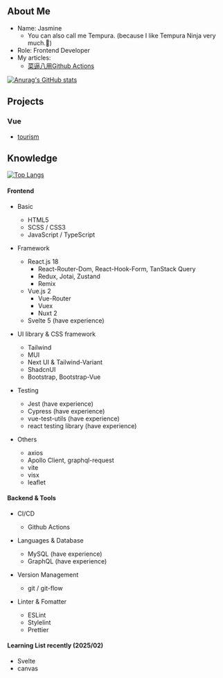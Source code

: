 ## About Me

- Name: Jasmine
  - You can also call me Tempura. (because I like Tempura Ninja very much.🤣)
- Role: Frontend Developer
- My articles:
  - [菜逼八用Github Actions](https://ithelp.ithome.com.tw/users/20135568/ironman/7604)


[![Anurag's GitHub stats](https://github-readme-stats.vercel.app/api?username=tempura327&show_icons=true&theme=dracula)](https://github.com/anuraghazra/github-readme-stats)

## Projects

### Vue
- [tourism](https://tempura327.github.io/The-F2E-tourism/)

## Knowledge

[![Top Langs](https://github-readme-stats.vercel.app/api/top-langs/?username=tempura327&layout=compact)](https://github.com/anuraghazra/github-readme-stats)

#### Frontend

- Basic
  - HTML5
  - SCSS / CSS3
  - JavaScript / TypeScript

- Framework
  - React.js 18
    - React-Router-Dom, React-Hook-Form, TanStack Query
    - Redux, Jotai, Zustand
    - Remix
  - Vue.js 2
    - Vue-Router
    - Vuex
    - Nuxt 2
  - Svelte 5 (have experience)

- UI library & CSS framework
  - Tailwind
  - MUI
  - Next UI & Tailwind-Variant
  - ShadcnUI
  - Bootstrap, Bootstrap-Vue

- Testing
  - Jest (have experience)
  - Cypress (have experience)
  - vue-test-utils (have experience)
  - react testing library (have experience)

- Others
  - axios
  - Apollo Client, graphql-request
  - vite
  - visx
  - leaflet
  
#### Backend & Tools

- CI/CD
  - Github Actions

- Languages & Database
  - MySQL (have experience)
  - GraphQL (have experience)

- Version Management
  - git / git-flow

- Linter & Fomatter
  - ESLint
  - Stylelint
  - Prettier

#### Learning List recently (2025/02)

- Svelte
- canvas
